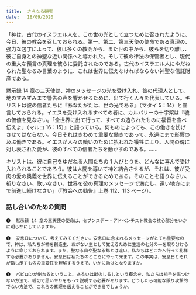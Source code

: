 ```yaml
---
title:  さらなる研究
date:   18/09/2020
---
```


「神は、古代のイスラエル人を、この世の光として立つために召されたように、今日、彼の教会を召しておられる。第一、第二、第三天使の使命である真理の、強力な包丁によって、彼は多くの教会から、また世の中から、彼らを切り離し、彼ご自身との神聖な近い関係へと導かれた。そして彼の律法の保管者とし、現代の重大な預言の真理を彼らに委託されたのである。古代のイスラエル人にゆだねられた聖なるみ言葉のように、これは世界に伝えなければならない神聖な信託財産である。

黙示録 14 章の三天使は、神のメッセージの光を受け入れ、彼の代理人として、地のすみずみまで警告の声を響かせるために、出て行く人々を代表している。キリストは彼の信者たちに『あなたがたは、世の光である』（マタイ 5：14）と宣言しておられる。イエスを受け入れるすべての者に、カルバリーの十字架は『魂の価値を見なさい。「全世界に出て行って、すべての造られたものに福音を宣べ伝えよ」（マルコ 16：15）』と語っている。何ものによっても、この働きを妨げさせてはならない。今日それはきわめて重要な働きであって、永遠にまで影響の及ぶ働きである。イエスが人々の贖いのために払われた犠牲により、人間の魂に対し表された愛が、彼のすべての信者たちを動かすのである。……

キリストは、彼に自己をゆだねる人間たちの 1 人びとりを、どんなに喜んで受け入れられることであろう。彼は人間を導いて神と結合させるが、それは、彼が受肉の愛の奥義を世界に伝えることができるためである。そのことを語りなさい、祈りなさい、歌いなさい、世界を彼の真理のメッセージで満たし、遠い地方にまで前進し続けなさい」（『教会への勧告』上巻 112、113 ページ）。

###  話し合いのための質問
`❶	黙示録 14 章の三天使の使命は、セブンスデー・アドベンチスト教会の核心部分をいかに明らかにしていますか。`

`❷	安息日について、考えてみてください。安息日に含まれるメッセージがとても重要なので、神は、私たちが神を創造主、あがない主として覚えるために生活の七分の一を取り分けるように命じておられます。また、聖なる山や聖なる都とは違い、私たちはどこかへ行って礼拝する必要がありません。安息日は私たちのところにやって来ます。この事実は、安息日とそれが指し示すものの重要性を理解するうえで、いかに助けとなりますか。`

`❸	バビロンが倒れるということ、あるいは獣のしるしという概念を、私たちは相手を傷つけない方法で、親切で思いやりをもって説明する必要があります。どうしたら可能な限り攻撃的でない方法で、これらの真理を伝えることができるでしょうか。`